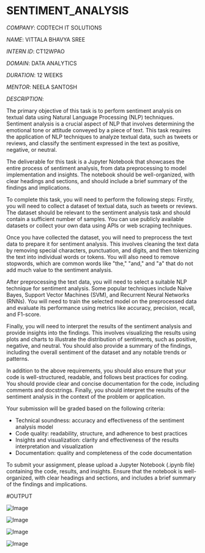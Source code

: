# SENTIMENT_ANALYSIS

*COMPANY*: CODTECH IT SOLUTIONS

*NAME*: VITTALA BHAVYA SREE

*INTERN ID*: CT12WPAO

*DOMAIN*: DATA ANALYTICS

*DURATION*: 12 WEEKS

*MENTOR*: NEELA SANTOSH

*DESCRIPTION*:

The primary objective of this task is to perform sentiment analysis on textual data using Natural Language Processing (NLP) techniques. Sentiment analysis is a crucial aspect of NLP that involves determining the emotional tone or attitude conveyed by a piece of text. This task requires the application of NLP techniques to analyze textual data, such as tweets or reviews, and classify the sentiment expressed in the text as positive, negative, or neutral.

The deliverable for this task is a Jupyter Notebook that showcases the entire process of sentiment analysis, from data preprocessing to model implementation and insights. The notebook should be well-organized, with clear headings and sections, and should include a brief summary of the findings and implications.

To complete this task, you will need to perform the following steps:
Firstly, you will need to collect a dataset of textual data, such as tweets or reviews. The dataset should be relevant to the sentiment analysis task and should contain a sufficient number of samples. You can use publicly available datasets or collect your own data using APIs or web scraping techniques.

Once you have collected the dataset, you will need to preprocess the text data to prepare it for sentiment analysis. This involves cleaning the text data by removing special characters, punctuation, and digits, and then tokenizing the text into individual words or tokens. You will also need to remove stopwords, which are common words like "the," "and," and "a" that do not add much value to the sentiment analysis.

After preprocessing the text data, you will need to select a suitable NLP technique for sentiment analysis. Some popular techniques include Naive Bayes, Support Vector Machines (SVM), and Recurrent Neural Networks (RNNs). You will need to train the selected model on the preprocessed data and evaluate its performance using metrics like accuracy, precision, recall, and F1-score.

Finally, you will need to interpret the results of the sentiment analysis and provide insights into the findings. This involves visualizing the results using plots and charts to illustrate the distribution of sentiments, such as positive, negative, and neutral. You should also provide a summary of the findings, including the overall sentiment of the dataset and any notable trends or patterns.

In addition to the above requirements, you should also ensure that your code is well-structured, readable, and follows best practices for coding. You should provide clear and concise documentation for the code, including comments and docstrings. Finally, you should interpret the results of the sentiment analysis in the context of the problem or application.

Your submission will be graded based on the following criteria:
- Technical soundness: accuracy and effectiveness of the sentiment analysis model
- Code quality: readability, structure, and adherence to best practices
- Insights and visualization: clarity and effectiveness of the results interpretation and visualization
- Documentation: quality and completeness of the code documentation

To submit your assignment, please upload a Jupyter Notebook (.ipynb file) containing the code, results, and insights. Ensure that the notebook is well-organized, with clear headings and sections, and includes a brief summary of the findings and implications.

#OUTPUT

![Image](https://github.com/user-attachments/assets/2dbfde32-75f2-45d5-88f4-5d51c661345c)

![Image](https://github.com/user-attachments/assets/18bf2bc1-5665-4d86-98c4-a6279b8058de)

![Image](https://github.com/user-attachments/assets/b0411be0-f83a-4732-8e9b-26a45ca34a83)

![Image](https://github.com/user-attachments/assets/ffc0aea0-b600-4fd7-9b7b-881f0f163b73)


